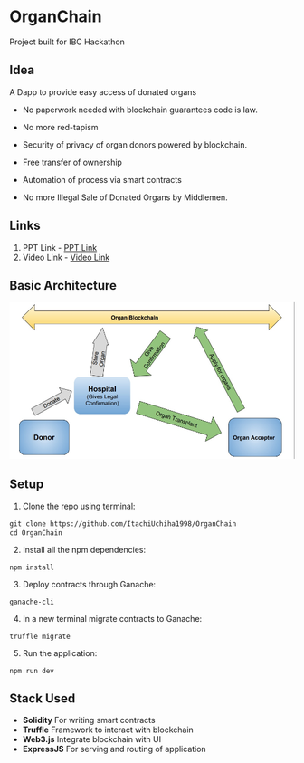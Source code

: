 # OrganChain
Project built for IBC Hackathon

## **Idea**

A Dapp to provide easy access of donated organs


- No paperwork needed with blockchain guarantees code is law.

- No more red-tapism

- Security of privacy of organ donors powered by blockchain.

- Free transfer of ownership

- Automation of process via smart contracts

- No more Illegal Sale of Donated Organs by Middlemen.

## **Links**

1. PPT Link - <a href="https://docs.google.com/presentation/d/1XvTY9hsqH40Gv1Hppkb5vaEe2dYYAP6xisrpFsmNOLI/edit?usp=sharing">PPT Link</a>
2. Video Link - <a href="https://drive.google.com/open?id=1A9rT_ACp664BAqE8HmGGxilBwjNIdxLA">Video Link</a>

## **Basic Architecture**

<img src="https://github.com/ItachiUchiha1998/OrganChain/blob/master/organ1.jpg" width="600">

## **Setup**

1. Clone the repo using terminal:

```
git clone https://github.com/ItachiUchiha1998/OrganChain
cd OrganChain
```

2. Install all the npm dependencies:

```
npm install
```

3. Deploy contracts through Ganache:

```
ganache-cli
```

4. In a new terminal migrate contracts to Ganache:

```
truffle migrate
```

5. Run the application:

```
npm run dev
```

## **Stack Used**

- **Solidity** For writing smart contracts
- **Truffle** Framework to interact with blockchain
- **Web3.js** Integrate blockchain with UI
- **ExpressJS** For serving and routing of application


